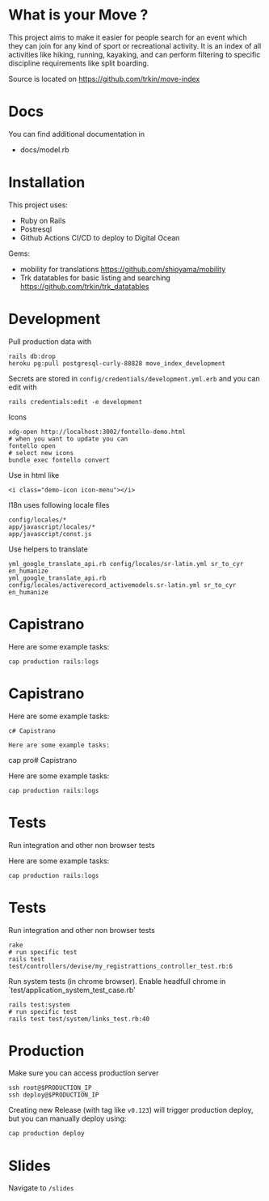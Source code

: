 # What is your Move ?

This project aims to make it easier for people search for an event which they
can join for any kind of sport or recreational activity. It is an index of all
activities like hiking, running, kayaking, and can perform filtering to specific
discipline requirements like split boarding.

Source is located on https://github.com/trkin/move-index

# Docs

You can find additional documentation in

* docs/model.rb

# Installation

This project uses:

* Ruby on Rails
* Postresql
* Github Actions CI/CD to deploy to Digital Ocean

Gems:

* mobility for translations https://github.com/shioyama/mobility
* Trk datatables for basic listing and searching
  https://github.com/trkin/trk_datatables

# Development

Pull production data with
```
rails db:drop
heroku pg:pull postgresql-curly-88828 move_index_development
```

Secrets are stored in `config/credentials/development.yml.erb` and you can edit
with

```
rails credentials:edit -e development
```

Icons

```
xdg-open http://localhost:3002/fontello-demo.html
# when you want to update you can
fontello open
# select new icons
bundle exec fontello convert
```
Use in html like
```
<i class="demo-icon icon-menu"></i>
```

I18n uses following locale files

```
config/locales/*
app/javascript/locales/*
app/javascript/const.js
```

Use helpers to translate
```
yml_google_translate_api.rb config/locales/sr-latin.yml sr_to_cyr en_humanize
yml_google_translate_api.rb config/locales/activerecord_activemodels.sr-latin.yml sr_to_cyr en_humanize
```

# Capistrano

Here are some example tasks:

```
cap production rails:logs
```

# Capistrano

Here are some example tasks:

```
c# Capistrano

Here are some example tasks:

```
cap pro# Capistrano

Here are some example tasks:

```
cap production rails:logs
```

# Tests

Run integration and other non browser tests


Here are some example tasks:

```
cap production rails:logs
```

# Tests

Run integration and other non browser tests

```
rake
# run specific test
rails test test/controllers/devise/my_registrattions_controller_test.rb:6
```
Run system tests (in chrome browser). Enable headfull chrome in
`test/application_system_test_case.rb'

```
rails test:system
# run specific test
rails test test/system/links_test.rb:40
```

# Production

Make sure you can access production server
```
ssh root@$PRODUCTION_IP
ssh deploy@$PRODUCTION_IP
```

Creating new Release (with tag like `v0.123`) will trigger production deploy,
but you can manually deploy using:

```
cap production deploy
```

# Slides

Navigate to `/slides`
